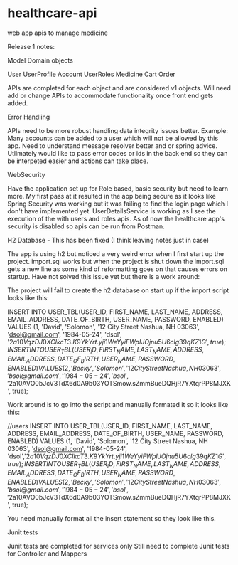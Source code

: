 # healthcare-api
web app apis to manage medicine

Release 1 notes:

Model Domain objects

User
UserProfile
Account
UserRoles
Medicine
Cart
Order

APIs are completed for each object and are considered v1 objects. Will need add or change APIs to accommodate functionality once front end gets added.

Error Handling

APIs need to be more robust handling data integrity issues better. Example: Many accounts can be added to a user which will not be allowed by this app.
Need to understand message resolver better and or spring advice.  Utlimately would like to pass error codes or ids in the back end so they can be interpeted easier 
and actions can take place.

WebSecurity 

Have the application set up for Role based, basic security but need to learn more.  My first pass at it resulted in the app being secure as it looks like Spring Security 
was working but it was failing to find the login page which I don't have implemented yet.  UserDetailsService is working as I see the execution of the with users and roles
apis.  As of now the healthcare app's security is disabled so apis can be run from Postman.

H2 Database  -  This has been fixed (I think leaving notes just in case)

The app is using h2 but noticed a very weird error when I first start up the project.   import.sql works but when the project is shut down the import.sql gets a new line
as some kind of reformatting goes on that causes errors on startup. Have not solved this issue yet but there is a work around:

The project will fail to create the h2 database on start up if the import script looks like this:

INSERT INTO USER_TBL(USER_ID, FIRST_NAME, LAST_NAME, ADDRESS, EMAIL_ADDRESS, DATE_OF_BIRTH, USER_NAME, PASSWORD,
                     ENABLED)
VALUES (1, 'David', 'Solomon', '12 City Street Nashua, NH 03063', 'dsol@gmail.com', '1984-05-24', 'dsol',
        '$2a$10$VqzDJ0XCIkcT3.K9YkYrt.yji1WeYyiFWpIJOjnu5U6clg39qKZ1G', true);
INSERT INTO USER_TBL(USER_ID, FIRST_NAME, LAST_NAME, ADDRESS, EMAIL_ADDRESS, DATE_OF_BIRTH, USER_NAME, PASSWORD,
                     ENABLED)
VALUES (2, 'Becky', 'Solomon', '12 City Street Nashua, NH 03063', 'bsol@gmail.com', '1984-05-24', 'bsol',
        '$2a$10$AVO0bJcV3TdX6d0A9b03YOTSmow.sZmmBueDQHjR7YXtqrPP8MJXK', true);
        
Work around is to go into the script and manually formated it so it looks like this:

//users
INSERT INTO USER_TBL(USER_ID, FIRST_NAME, LAST_NAME, ADDRESS, EMAIL_ADDRESS, DATE_OF_BIRTH, USER_NAME, PASSWORD, ENABLED) VALUES (1, 'David', 'Solomon', '12 City Street Nashua, NH 03063', 'dsol@gmail.com', '1984-05-24', 'dsol','$2a$10$VqzDJ0XCIkcT3.K9YkYrt.yji1WeYyiFWpIJOjnu5U6clg39qKZ1G', true);
INSERT INTO USER_TBL(USER_ID, FIRST_NAME, LAST_NAME, ADDRESS, EMAIL_ADDRESS, DATE_OF_BIRTH, USER_NAME, PASSWORD, ENABLED) VALUES (2, 'Becky', 'Solomon', '12 City Street Nashua, NH 03063', 'bsol@gmail.com', '1984-05-24', 'bsol','$2a$10$AVO0bJcV3TdX6d0A9b03YOTSmow.sZmmBueDQHjR7YXtqrPP8MJXK', true);

You need manually format all the insert statement so they look like this.


Junit tests

Junit tests are completed for services only 
Still need to complete Junit tests for Controller and Mappers
